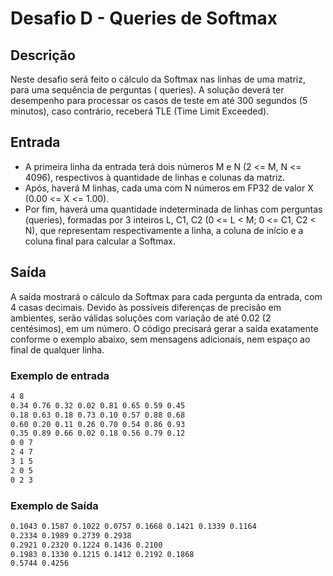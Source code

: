 # Desafio D - Queries de Softmax

## Descrição

Neste desafio será feito o cálculo da Softmax nas linhas de uma matriz, para uma sequência de perguntas ( queries). A
solução deverá ter desempenho para processar os casos de teste em até 300 segundos (5 minutos), caso contrário,
receberá TLE (Time Limit Exceeded).

## Entrada

- A primeira linha da entrada terá dois números M e N (2 <= M, N <= 4096), respectivos à quantidade de linhas e colunas da matriz.
- Após, haverá M linhas, cada uma com N números em FP32 de valor X (0.00 <= X <= 1.00).
- Por fim, haverá uma quantidade indeterminada de linhas com perguntas (queries), formadas por 3 inteiros L, C1, C2 (0 <= L < M; 0 <= C1, C2 < N), que representam respectivamente a linha, a coluna de início e a coluna final para calcular a Softmax.

## Saída

A saída mostrará o cálculo da Softmax para cada pergunta da entrada, com 4 casas decimais. Devido às possíveis
diferenças de precisão em ambientes, serão válidas soluções com variação de até 0.02 (2 centésimos), em um número.
O código precisará gerar a saída exatamente conforme o exemplo abaixo, sem mensagens adicionais, nem espaço ao
final de qualquer linha.

### Exemplo de entrada

```txt
4 8
0.34 0.76 0.32 0.02 0.81 0.65 0.59 0.45
0.18 0.63 0.18 0.73 0.10 0.57 0.88 0.68
0.60 0.20 0.11 0.26 0.70 0.54 0.86 0.93
0.35 0.89 0.66 0.02 0.18 0.56 0.79 0.12
0 0 7
2 4 7
3 1 5
2 0 5
0 2 3
```

### Exemplo de Saída

```txt
0.1043 0.1587 0.1022 0.0757 0.1668 0.1421 0.1339 0.1164
0.2334 0.1989 0.2739 0.2938
0.2921 0.2320 0.1224 0.1436 0.2100
0.1983 0.1330 0.1215 0.1412 0.2192 0.1868
0.5744 0.4256
```
